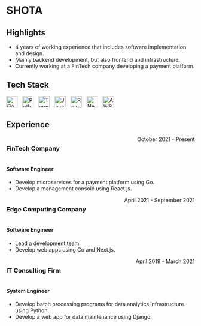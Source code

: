 # SHOTA

## Highlights
- 4 years of working experience that includes software implementation and design.
- Mainly backend development, but also frontend and infrastructure.
- Currently working at a FinTech company developing a payment platform.


## Tech Stack

<img align="left" alt="Go" width="30px" style="padding-right:10px;" src="https://cdn.jsdelivr.net/gh/devicons/devicon/icons/go/go-original-wordmark.svg"/>
<img align="left" alt="Python" width="30px" style="padding-right:10px;" src="https://cdn.jsdelivr.net/gh/devicons/devicon/icons/python/python-original.svg"/>
<img align="left" alt="TypeScript" width="30px" style="padding-right:10px;" src="https://cdn.jsdelivr.net/gh/devicons/devicon/icons/typescript/typescript-original.svg"/>
<img align="left" alt="JavaScript" width="30px" style="padding-right:10px;" src="https://cdn.jsdelivr.net/gh/devicons/devicon/icons/javascript/javascript-original.svg"/>
<img align="left" alt="React" width="30px" style="padding-right:10px;" src="https://cdn.jsdelivr.net/gh/devicons/devicon/icons/react/react-original.svg"/>
<img align="left" alt="Next" width="30px" style="padding-right:10px;" src="https://cdn.jsdelivr.net/gh/devicons/devicon/icons/nextjs/nextjs-original.svg"/>
<img align="left" alt="AWS" width="30px" style="padding-right:10px;" src="https://cdn.jsdelivr.net/gh/devicons/devicon/icons/amazonwebservices/amazonwebservices-original.svg"/>
<br>
<br>


## Experience

<div style="display:flex; justify-content:space-between;">
    <h3>FinTech Company</h3>
    <div>October 2021 - Present</div>
</div>

#### Software Engineer
- Develop microservices for a payment platform using Go.
- Develop a management console using React.js.

<div style="display:flex; justify-content:space-between;">
    <h3>Edge Computing Company</h3>
    <div>April 2021 - September 2021</div>
</div>

#### Software Engineer
- Lead a development team.
- Develop web apps using Go and Next.js.

<div style="display:flex; justify-content:space-between;">
    <h3>IT Consulting Firm</h3>
    <div>April 2019 - March 2021</div>
</div>

#### System Engineer
- Develop batch processing programs for data analytics infrastructure using Python.
- Develop a web app for data maintenance using Django.

